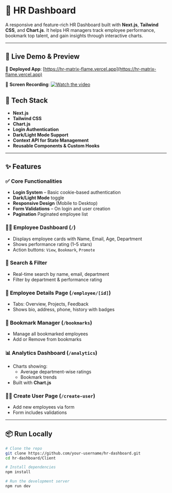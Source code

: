 # 💼 HR Dashboard

A responsive and feature-rich HR Dashboard built with **Next.js**, **Tailwind CSS**, and **Chart.js**. It helps HR managers track employee performance, bookmark top talent, and gain insights through interactive charts.

---
## 🚀 Live Demo & Preview

🔗 **Deployed App**: [https://hr-matrix-flame.vercel.app](https://hr-matrix-flame.vercel.app)

🎥 **Screen Recording**: [![Watch the video](https://www.youtube.com/watch?v=6EXQbavIgrc)](https://www.youtube.com/watch?v=6EXQbavIgrcZ)


## 🧰 Tech Stack

- **Next.js**
- **Tailwind CSS**
- **Chart.js**
- **Login Authentication**
- **Dark/Light Mode Support**
- **Context API for State Management**
- **Reusable Components & Custom Hooks**

---

## ✨ Features

### ✅ Core Functionalities

- **Login System** – Basic cookie-based authentication
- **Dark/Light Mode** toggle
- **Responsive Design** (Mobile to Desktop)
- **Form Validations** – On login and user creation
-  **Pagination** Paginated employee list 

### 👩‍💼 Employee Dashboard (`/`)
- Displays employee cards with Name, Email, Age, Department
- Shows performance rating (1–5 stars)
- Action buttons: `View`, `Bookmark`, `Promote`

### 🔎 Search & Filter
- Real-time search by name, email, department
- Filter by department & performance rating

### 👤 Employee Details Page (`/employee/[id]`)
- Tabs: Overview, Projects, Feedback 
- Shows bio, address, phone, history with badges

### 📌 Bookmark Manager (`/bookmarks`)
- Manage all bookmarked employees
- Add or Remove from bookmarks 

### 📊 Analytics Dashboard (`/analytics`)
- Charts showing:
  - Average department-wise ratings
  - Bookmark trends
- Built with **Chart.js**

### 🧑‍💼 Create User Page (`/create-user`)
- Add new employees via form
- Form includes validations



---

## 📦 Run Locally

```bash
# Clone the repo
git clone https://github.com/your-username/hr-dashboard.git
cd hr-dashboard/Client

# Install dependencies
npm install

# Run the development server
npm run dev
